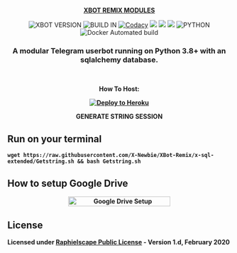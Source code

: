 <p align="center"><u><b> XBOT REMIX MODULES </b></u></p>

<p align="center">
    <img alt="XBOT VERSION" src="https://img.shields.io/badge/XBOT%20VERSION-2.1-brightgreen"/>
    <img alt="BUILD IN" src="https://img.shields.io/badge/BUILD%20-17.08.2020-brightgreen"/>
    <a href="https://travis-ci.com/X-Newbie/XBot-Remix.svg?branch=x-sql-extended" /></a>
    <a href="https://app.codacy.com/gh/X-Newbie/XBot-Remix/dashboard"> <img src="https://img.shields.io/codacy/grade/a8f0747a964e4712818a28d2a7f4edd3?color=blue&logo=codacy&style=for-the-badge" alt="Codacy" /></a>
    <a href="https://github.com/X-Newbie/XBot-Remix"> <img src="https://img.shields.io/github/repo-size/X-Newbie/XBot-Remix?logo=github&style=for-the-badge" /></a>
    <a href="https://github.com/X-Newbie/XBot-Remix/network/members"> <img src="https://img.shields.io/github/forks/X-Newbie/XBot-Remix?logo=github&style=for-the-badge" /></a>
    <a href="https://pypi.org/project/Telethon/"> <img src="https://img.shields.io/pypi/v/telethon?label=telethon&logo=pypi&logoColor=white&style=for-the-badge" /></a>
    <img alt="PYTHON" src="https://img.shields.io/badge/PYTHON-v3.8.2-red?style=for-the-badge&logo=appveyor"/>
    <img alt="Docker Automated build" src="https://img.shields.io/docker/automated/xnewbie/xbot-remix?color=g&label=DOCKER%20VESRION&logo=LATEST&logoColor=LATEST&style=for-the-badge"/>
</p>

<h3 align="center">A modular Telegram userbot running on Python 3.8+ with an sqlalchemy database.</h3>
<p align="center">&nbsp;</p>

<p align="center"><b>How To Host:</p>

<p align="center"><a href="https://heroku.com/deploy?template=https://github.com/X-Newbie/XBot-Remix/tree/x-sql-extended"> <img src="https://www.herokucdn.com/deploy/button.svg" alt="Deploy to Heroku" /></a></p>

<p align="center"><b>GENERATE STRING SESSION</p>

## Run on your terminal
```
wget https://raw.githubusercontent.com/X-Newbie/XBot-Remix/x-sql-extended/Getstring.sh && bash Getstring.sh
```

## How to setup Google Drive
<p align="center"><a href="https://telegra.ph/How-To-Setup-Google-Drive-04-03"> <img src="https://raw.githubusercontent.com/X-Newbie/XBot-Remix/x-sql-extended/gd.png" alt="Google Drive Setup" width="230" height="22.22"/></a></p>

## License
Licensed under [Raphielscape Public License](https://github.com/X-Newbie/XBot-Remix/blob/x-sql-extended/LICENSE) - Version 1.d, February 2020
